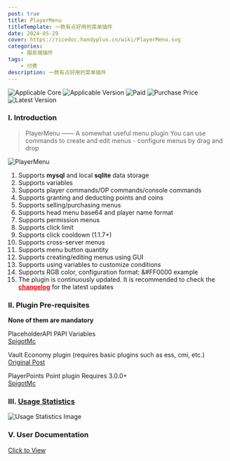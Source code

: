 ```yaml
---
post: true
title: PlayerMenu
titleTemplate: 一款有点好用的菜单插件
date: 2024-05-29
cover: https://ricedoc.handyplus.cn/wiki/PlayerMenu.svg
categories:
    - 服务端插件
tags:
    - 付费
description: 一款有点好用的菜单插件
---
```


![Applicable Core](https://img.shields.io/badge/Applicable%20Core-Spigot|Folia-blue)
![Applicable Version](https://img.shields.io/badge/Applicable%20Version-1.7.x--1.20.x-blue)
![Paid](https://img.shields.io/badge/Paid-Open%20Source%20Paid-blue)
![Purchase Price](https://img.shields.io/badge/dynamic/json?url=https%3A%2F%2Fafdian.net%2Fapi%2Fcreator%2Fget-plan-skus%3Fplan_id%3D1e545a30aacd11edbe4a52540025c377&query=%24.data.plan.show_price&suffix=CNY&label=Purchase%20Price)
![Latest Version](https://img.shields.io/github/v/release/handy-git/PlayerMenu?label=Latest%20Version)

### I. Introduction

> PlayerMenu —— A somewhat useful menu plugin
> You can use commands to create and edit menus - configure menus by drag and drop

![PlayerMenu](https://s1.ax1x.com/2023/02/14/pSTJfje.png)

1. Supports **mysql** and local **sqlite** data storage
2. Supports variables
3. Supports player commands/OP commands/console commands
4. Supports granting and deducting points and coins
5. Supports selling/purchasing menus
6. Supports head menu base64 and player name format
7. Supports permission menus
8. Supports click limit
9. Supports click cooldown (1.1.7+)
10. Supports cross-server menus
11. Supports menu button quantity
12. Supports creating/editing menus using GUI
13. Supports using variables to customize conditions
14. Supports RGB color, configuration format: &#FF0000 example
15. The plugin is continuously updated. It is recommended to check the [**<font color=red>changelog</font>**](https://ricedoc.handyplus.cn/wiki/PlayerMenu/log) for the latest updates

### II. Plugin Pre-requisites

**None of them are mandatory**

PlaceholderAPI PAPI Variables  
[SpigotMc](https://www.spigotmc.org/resources/placeholderapi.6245/)

Vault Economy plugin (requires basic plugins such as ess, cmi, etc.)  
[Original Post](https://www.spigotmc.org/resources/34315)

PlayerPoints Point plugin Requires 3.0.0+  
[SpigotMc](https://www.spigotmc.org/resources/playerpoints.80745/)

### III. [Usage Statistics](https://bstats.org/plugin/bukkit/PlayerMenu/14034)

![Usage Statistics Image](https://bstats.org/signatures/bukkit/PlayerMenu.svg)

### V. User Documentation

[Click to View](https://ricedoc.handyplus.cn/wiki/PlayerMenu/README)

